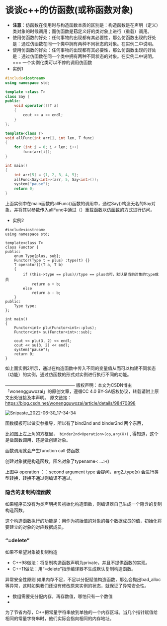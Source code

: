 # 谈谈c++的仿函数(或称函数对象)

- **注意**：仿函数在使用时与构造函数本质的区别是：构造函数是在声明（定义）类对象的时候调用；而仿函数是**已**定义好的类对象上进行（重载）调用。
- 使用仿函数的好处：任何事物的出现都有其必要性，那么仿函数出现的好处是：通过仿函数在同一个类中拥有两种不同状态的对象。在实例二中说明。
- 使用仿函数的好处：任何事物的出现都有其必要性，那么仿函数出现的好处是：通过仿函数在同一个类中拥有两种不同状态的对象。在实例二中说明。=== 一个实例化类可以不停的调用仿函数
- 实例1

```cpp
#include<iostream>
using namespace std;

template <class T>
class Say {
public:
	void operator()(T a)
	{
		cout << a << endl;
	}
};

template<class T>
void allFunc(int arr[], int len, T func)
{
	for (int i = 0; i < len; i++)
		func(arr[i]);
}

int main()
{
	int arr[5] = {1, 2, 3, 4, 5};
	allFunc<Say<int>>(arr, 5, Say<int>());
	system("pause");
	return 0;
}

```



上面实例中在main函数的allFunc()函数的调用中，通过Say()构造无名的Say对象，并将其以参数传入allFunc中通过（）重载函数以[仿函数](https://so.csdn.net/so/search?q=仿函数&spm=1001.2101.3001.7020)的方式进行访问。

 

- 实例2

```
#include<iostream>
using namespace std;

template<class T>
class Functor {
public:
	enum Type{plus, sub};
	Functor(Type t = plus) :type(t) {}
	T operator()(T a, T b)
	{
		if (this->type == plus)//type == plus也可，默认是当前对象的type成员
			return a + b;
		else
			return a - b;
	}
public:
	Type type;
};

int main()
{
	Functor<int> plu(Functor<int>::plus);
	Functor<int> su(Functor<int>::sub);

	cout << plu(3, 2) << endl;
	cout << su(3, 2) << endl;
	system("pause");
	return 0;
}

```

如上面实例2所示，通过在构造函数中传入不同的变量值从而可以构建不同状态（功能）的实例，通过仿函数的形式对实例进行执行不同的功能。

————————————————
版权声明：本文为CSDN博主「wonengguwozai」的原创文章，遵循CC 4.0 BY-SA版权协议，转载请附上原文出处链接及本声明。
原文链接：https://blog.csdn.net/wonengguwozai/article/details/98470898





![Snipaste_2022-06-30_17-34-34](D:\路径不动的文件\图片\侯捷\Snipaste_2022-06-30_17-34-34.png)

函数模板可以做实参推导，所以有了bind2nd and binder2nd 两个东西，

比如图上左上角的方框里，` binder2nd<Operation>(op,arg(X))`  , 得知道，这个是做函数调用，还是做创建对象。

函数调用就会产生function call 仿函数

创建对象就是构造函数，匿名对象了typename< ...>()  

上图中 operation ：：second argument type 会提问，arg2_type(x) 会进行类型转换，转换不通过则编译不通过。



### 隐含的复制构造函数

如果程序员没有为类声明拷贝初始化构造函数，则编译器自己生成一个隐含的复制构造函数。

这个构造函数执行的功能是：用作为初始值的对象的每个数据成员的值，初始化将要建立的对象的对应数据成员。

### “=delete”

如果不希望对象被复制构造

- C++98做法：将复制构造函数声明为private，并且不提供函数的实现。
- C++11做法：用“=delete”指示编译器不生成默认复制构造函数。



异常安全性原则
如果内存不足，不足以分配赋值构造函数，那么会抛出bad_alloc等异常，这时如果我们还没有修改原来实例的状态，就保证了异常安全性。

- 数组需要先分配内存，再存数值，哪怕只有一个数值
- 
为了节省内存，C++把常量字符串放到单独的一个内存区域。当几个指针赋值给相同的常量字符串时，他们实际会指向相同的内存地址。